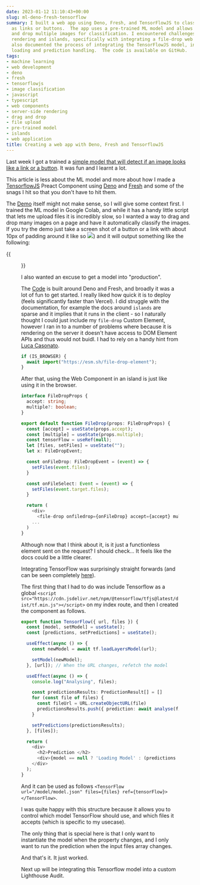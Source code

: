 ```yaml
---
date: 2023-01-12 11:10:43+00:00
slug: ml-deno-fresh-tensorflow
summary: I built a web app using Deno, Fresh, and TensorFlowJS to classify images
  as links or buttons.  The app uses a pre-trained ML model and allows users to drag
  and drop multiple images for classification. I encountered challenges with server-side
  rendering and islands, specifically with integrating a file-drop web component.  I
  also documented the process of integrating the TensorFlowJS model, including model
  loading and prediction handling.  The code is available on GitHub.
tags:
- machine learning
- web development
- deno
- fresh
- tensorflowjs
- image classification
- javascript
- typescript
- web components
- server-side rendering
- drag and drop
- file upload
- pre-trained model
- islands
- web application
title: Creating a web app with Deno, Fresh and TensorflowJS
---
```


Last week I got a trained a [simple model that will detect if an image looks like a link or a button](https://paul.kinlan.me/training-the-button-detector-ml-model/). It was fun and I learnt a lot.

This article is less about the ML model and more about how I made a [TensorflowJS](https://www.tensorflow.org/js) Preact Component using [Deno](https://deno.land/) and [Fresh](https://fresh.deno.dev/) and some of the snags I hit so that you don't have to hit them.

The [Demo](https://is-it-a-button-web-app.deno.dev/) itself might not make sense, so I will give some context first. I trained the ML model in Google Colab, and while it has a handy little script that lets me upload files it is incredibly slow, so I wanted a way to drag and drop many images on a page and have it automatically classify the images. If you try the demo just take a screen shot of a button or a link with about 10px of padding around it like so ![](/images/2023-01-13-screenshot-2023-01-13-at-20-48-55.png)) and it will output something like the following:


{{<figure alt="The output of the ML model" src="/images/2023-01-13-screenshot-2023-01-13-at-20-49-55.png">}}

I also wanted an excuse to get a model into "production".

The [Code](https://github.com/PaulKinlan/is-it-a-button-web-app) is built around Deno and Fresh, and broadly it was a lot of fun to get started. I really liked how quick it is to deploy (feels significantly faster than Vercel). I did struggle with the documentation, for example the docs around `islands` are sparse and it implies that it runs in the client - so I naturally thought I could just include my `file-drop` Custom Element, however I ran in to a number of problems where because it is rendering on the server it doesn't have access to DOM Element APIs and thus would not buidl. I had to rely on a handy hint from [Luca Casonato](https://twitter.com/lcasdev/status/1610648881402105856).

```JavaScript
if (IS_BROWSER) {
  await import("https://esm.sh/file-drop-element");
}
```

After that, using the Web Component in an island is just like using it in the browser.

```TypeScript
interface FileDropProps {
  accept: string;
  multiple?: boolean;
}

export default function FileDrop(props: FileDropProps) {
  const [accept] = useState(props.accept);
  const [multiple] = useState(props.multiple);
  const tensorFlow = useRef(null);
  let [files, setFiles] = useState("");
  let x: FileDropEvent;

  const onFileDrop: FileDropEvent = (event) => {
    setFiles(event.files);
  }

  const onFileSelect: Event = (event) => {
    setFiles(event.target.files);
  }

  return (
    <div>
      <file-drop onfiledrop={onFileDrop} accept={accept} multiple={multiple}>
	...
  )
}
```
Although now that I think about it, is it just a functionless element sent on the request? I should check... It feels like the docs could be a little clearer.

Integrating TensorFlow was surprisingly straight forwards (and can be seen completely [here](https://github.com/PaulKinlan/is-it-a-button-web-app/blob/main/components/TensorFlow.tsx)).

The first thing that I had to do was include Tensorflow as a global `<script src="https://cdn.jsdelivr.net/npm/@tensorflow/tfjs@latest/dist/tf.min.js"></script>` on my index route, and then I created the component as follows.

```TypeScript
export function TensorFlow({ url, files }) {
  const [model, setModel] = useState();
  const [predictions, setPredictions] = useState();

  useEffect(async () => {
    const newModel = await tf.loadLayersModel(url);

    setModel(newModel);
  }, [url]); // When the URL changes, refetch the model

  useEffect(async () => {
    console.log("Analysing", files);

    const predictionsResults: PredictionResult[] = []
    for (const file of files) {
      const fileUrl = URL.createObjectURL(file)
      predictionsResults.push({ prediction: await analyse(fileUrl, model), fileUrl });
    }

    setPredictions(predictionsResults);
  }, [files]);

  return (
    <div>
      <h2>Prediction </h2>
      <div>{model == null ? 'Loading Model' : (predictions != null) ? renderPredictions(predictions) : ''}</div>
    </div>
  );
}
```

And it can be used as follows `<TensorFlow url="/model/model.json" files={files} ref={tensorFlow}></TensorFlow>`.

I was quite happy with this structure because it allows you to control which model TensorFlow should use, and which files it accepts (which is specific to my usecase).

The only thing that is special here is that I only want to instantiate the model when the property changes, and I only want to run the prediction when the input files array changes.

And that's it. It just worked.

Next up will be integrating this Tensorflow model into a custom Lighthouse Audit.